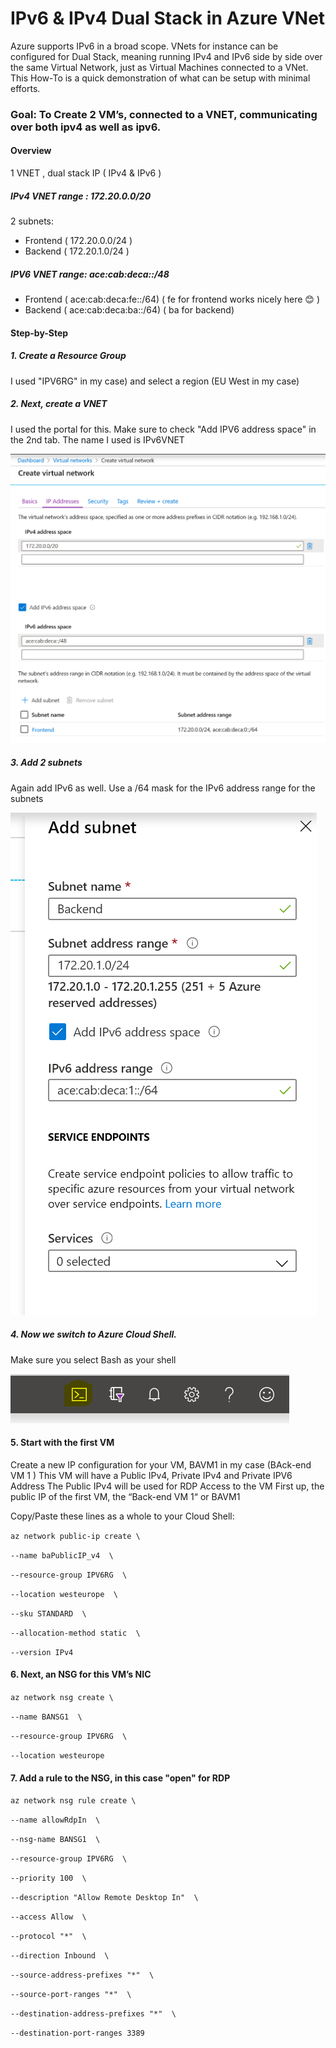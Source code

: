 # IPv6 & IPv4 Dual Stack in Azure VNet

Azure supports IPv6 in a broad scope. VNets for instance can be configured for Dual Stack, meaning running IPv4 and IPv6 side by side over the same Virtual Network, just as Virtual Machines connected to a VNet. This How-To is a quick demonstration of what can be setup with minimal efforts.


### Goal: To Create 2 VM’s, connected to a VNET, communicating over both ipv4 as well as ipv6.


#### Overview 
1 VNET , dual stack IP ( IPv4 & IPv6 )
##### IPv4 VNET range : 172.20.0.0/20 
2 subnets:
* Frontend ( 172.20.0.0/24 )
* Backend ( 172.20.1.0/24 )
##### IPV6 VNET range: ace:cab:deca::/48
* Frontend ( ace:cab:deca:fe::/64) ( fe for frontend works nicely here 😊 )
* Backend ( ace:cab:deca:ba::/64) ( ba for backend) 


#### Step-by-Step

##### 1.	Create a Resource Group 
I used "IPV6RG" in my case) and select a region (EU West in my case)

##### 2.	Next, create a VNET 
I used the portal for this. Make sure to check "Add IPV6 address space" in the 2nd tab. The name I used is IPv6VNET

![Screenshot](https://raw.githubusercontent.com/verboompj/Networking/master/Pictures/1vnetaddipv6.png)

##### 3.	Add 2 subnets 
Again add IPv6 as well. Use a /64 mask for the IPv6 address range for the subnets

![Screenshot](https://raw.githubusercontent.com/verboompj/Networking/master/Pictures/2addsubnetipv6.png)

##### 4.	Now we switch to Azure Cloud Shell. 
Make sure you select Bash as your shell

![Screenshot](https://raw.githubusercontent.com/verboompj/Networking/master/Pictures/3azclicloudshell.png)

#### 5.	Start with the first VM
Create a new IP configuration for your VM, BAVM1 in my case (BAck-end VM 1 ) 
This VM will have a Public IPv4, Private IPv4 and Private IPV6 Address
The Public IPv4 will be used for RDP Access to the VM 
First up, the public IP of the first VM, the “Back-end VM 1“ or BAVM1 

Copy/Paste these lines as a whole to your Cloud Shell:

`az network public-ip create \`

`--name baPublicIP_v4  \`

`--resource-group IPV6RG  \`

`--location westeurope  \`

`--sku STANDARD  \`

`--allocation-method static  \`

`--version IPv4`

#### 6.	Next, an NSG for this VM’s NIC 
`az network nsg create \`

`--name BANSG1  \`

`--resource-group IPV6RG  \`

`--location westeurope`

#### 7.	Add a rule to the NSG, in this case "open" for RDP

`az network nsg rule create \`

`--name allowRdpIn  \`

`--nsg-name BANSG1  \`

`--resource-group IPV6RG  \`

`--priority 100  \`

`--description "Allow Remote Desktop In"  \`

`--access Allow  \`

`--protocol "*"  \`

`--direction Inbound  \`

`--source-address-prefixes "*"  \`

`--source-port-ranges "*"  \`

`--destination-address-prefixes "*"  \`

`--destination-port-ranges 3389`

